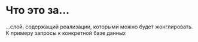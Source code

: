 # Что это за...

...слой, содержащий реализации, которыми можно будет жонглировать. К примеру запросы к конкретной базе данных
